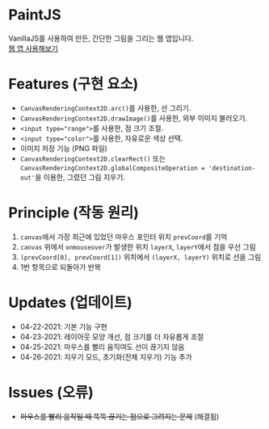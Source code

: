 # PaintJS
VanillaJS를 사용하여 만든, 간단한 그림을 그리는 웹 앱입니다.   
[웹 앱 사용해보기](https://kuman514.github.io/PaintJS/)

# Features (구현 요소)
- `CanvasRenderingContext2D.arc()`를 사용한, 선 그리기.
- `CanvasRenderingContext2D.drawImage()`를 사용한, 외부 이미지 불러오기.
- `<input type="range">`를 사용한, 점 크기 조절.
- `<input type="color">`를 사용한, 자유로운 색상 선택.
- 이미지 저장 기능 (PNG 파일)
- `CanvasRenderingContext2D.clearRect()` 또는 `CanvasRenderingContext2D.globalCompositeOperation = 'destination-out'`을 이용한, 그렸던 그림 지우기.

# Principle (작동 원리)
1. `canvas`에서 가장 최근에 있었던 마우스 포인터 위치 `prevCoord`를 기억
2. `canvas` 위에서 `onmouseover`가 발생한 위치 `layerX`, `layerY`에서 점을 우선 그림
3. `(prevCoord[0], prevCoord[1])` 위치에서 `(layerX, layerY)` 위치로 선을 그림
4. 1번 항목으로 되돌아가 반복

# Updates (업데이트)
- 04-22-2021: 기본 기능 구현
- 04-23-2021: 레이아웃 모양 개선, 점 크기를 더 자유롭게 조절
- 04-25-2021: 마우스를 빨리 움직여도 선이 끊기지 않음
- 04-26-2021: 지우기 모드, 초기화(전체 지우기) 기능 추가

# Issues (오류)
- ~~마우스를 빨리 움직일 때 뚝뚝 끊기는 점으로 그려지는 문제~~ (해결됨)